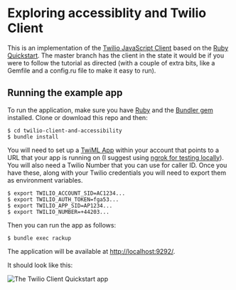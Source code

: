# Exploring accessiblity and Twilio Client

This is an implementation of the [Twilio JavaScript Client](https://www.twilio.com/client) based on the [Ruby Quickstart](https://www.twilio.com/docs/quickstart/ruby/client). The master branch has the client in the state it would be if you were to follow the tutorial as directed (with a couple of extra bits, like a Gemfile and a config.ru file to make it easy to run).

## Running the example app

To run the application, make sure you have [Ruby](https://www.ruby-lang.org/) and the [Bundler gem](http://bundler.io/) installed. Clone or download this repo and then:

```shell
$ cd twilio-client-and-accessibility
$ bundle install
```

You will need to set up a [TwiML App](https://www.twilio.com/user/account/apps) within your account that points to a URL that your app is running on (I suggest using [ngrok for testing locally](https://www.twilio.com/blog/2013/10/test-your-webhooks-locally-with-ngrok.html)). You will also need a Twilio Number that you can use for caller ID. Once you have these, along with your Twilio credentials you will need to export them as environment variables.

```shell
$ export TWILIO_ACCOUNT_SID=AC1234...
$ export TWILIO_AUTH_TOKEN=fga53...
$ export TWILIO_APP_SID=AP1234...
$ export TWILIO_NUMBER=+44203...
```

Then you can run the app as follows:

```shell
$ bundle exec rackup
```

The application will be available at [http://localhost:9292/](http://localhost:9292/).

It should look like this:

![The Twilio Client Quickstart app](https://raw.github.com/philnash/twilio-client-and-accessibility/master/screenshots/client.png)
